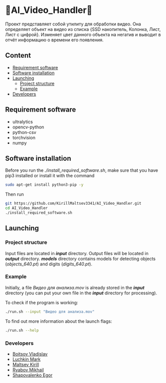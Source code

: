 # 🤖AI_Video_Handler🤖
Проект представляет собой утилиту для обработки видео. 
Она определяет объект на видео из списка {SSD накопитель, Колонка, Лист, Лист с цифрой}.
Изменяет цвет данного объекта на негатив и выводит в отчёт информацию о времени его появления.


## Сontent
- [Requirement software](#requirement-software)
- [Software installation](#software-installation)
- [Launching](#launching)
  - [Project structure](project-structure)
  - [Example](#example)
- [Developers](#developers)

<a name="requirement-software"></a>

## Requirement software
- ultralytics
- opencv-python
- python-csv
- torchvision
- numpy

<a name="software-installation"></a>

## Software installation

Before you run the *./install_required_software.sh*, make sure that you have pip3 installed or install it with the command
```bash
sudo apt-get install python3-pip -y
```

Then run
```bash
git https://github.com/KirillMaltsev3341/AI_Video_Handler.git
cd AI_Video_Handler
./install_required_software.sh
```

<a name="launching"></a>

## Launching

<a name="project-structure"></a>

### Project structure

Input files are located in ***input*** directory. Output files will be located in ***output*** directory.
***models*** directory contains models for detecting objects (*objects_640.pt*) and digits (*digits_640.pt*).


<a name="example"></a>

### Example

Initially, a file *Видео для анализа.mov* is already stored in the ***input*** directory (you can put your own file in the ***input*** directory for processing).

To check if the program is working:
```bash
./run.sh --input "Видео для анализа.mov"
```

To find out more information about the launch flags:
```bash
./run.sh --help
```

<a name="developers"></a>

### Developers

  - [Boitsov Vladislav](https://github.com/VladislavBoytsovfrom3341Clan)
  - [Luchkin Mark](https://github.com/markluchkin)
  - [Maltsev Kirill](https://github.com/KirillMaltsev3341)
  - [Ryabov	Mikhail](https://github.com/Devilpoper)
  - [Shapovalenko Egor](https://github.com/lastikp0)
